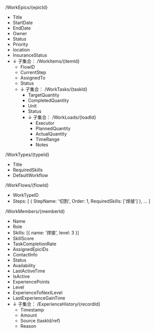 /WorkEpics/{epicId}
  - Title
  - StartDate
  - EndDate
  - Owner
  - Status
  - Priority
  - location
  - InsuranceStatus
  - ↓ 子集合：
    /WorkItems/{itemId}
      - FlowID
      - CurrentStep
      - AssignedTo
      - Status
      - ↓ 子集合：
        /WorkTasks/{taskId}
          - TargetQuantity
          - CompletedQuantity
          - Unit
          - Status
          - ↓ 子集合：
            /WorkLoads/{loadId}
              - Executor
              - PlannedQuantity
              - ActualQuantity
              - TimeRange
              - Notes

/WorkTypes/{typeId}
  - Title
  - RequiredSkills
  - DefaultWorkflow

/WorkFlows/{flowId}
  - WorkTypeID
  - Steps: [
      {
        StepName: '切割',
        Order: 1,
        RequiredSkills: ['焊接']
      },
      ...
    ]

/WorkMembers/{memberId}
  - Name
  - Role
  - Skills: [{ name: '焊接', level: 3 }]
  - SkillScore
  - TaskCompletionRate
  - AssignedEpicIDs
  - ContactInfo
  - Status
  - Availability
  - LastActiveTime
  - IsActive
  - ExperiencePoints
  - Level
  - ExperienceToNextLevel
  - LastExperienceGainTime
  - ↓ 子集合：
    /ExperienceHistory/{recordId}
      - Timestamp
      - Amount
      - Source (taskId/ref)
      - Reason
